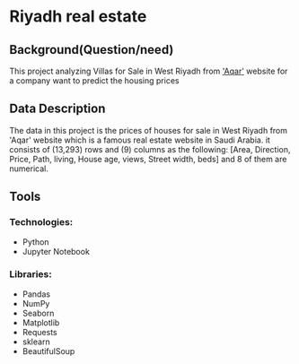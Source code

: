 # Riyadh real estate
## Background(Question/need)

This project analyzing Villas for Sale in West Riyadh from ['Aqar'](https://sa.aqar.fm/?utm_source=google_search&utm_medium=search&utm_campaign=general_clicks_20201116&utm_content=text&gclid=CjwKCAiAm7OMBhAQEiwArvGi3Mo1DQyrdjotAE_MYBmuGZAHkeK-URIe36ESvQaekDGoVCKPozcYGRoCFesQAvD_BwE) website for a company want to predict the housing prices

## Data Description

The data in this project is the prices of houses for sale in West Riyadh from 'Aqar' website which is a famous real estate website in Saudi Arabia. 
it consists of (13,293) rows and (9) columns as the following:
[Area, Direction, Price, Path, living, House age, views, Street width, beds] and 8 of them are numerical.


## Tools

### Technologies:

- Python
- Jupyter Notebook


### Libraries:

- Pandas
- NumPy 
- Seaborn 
- Matplotlib 
- Requests
- sklearn
- BeautifulSoup


